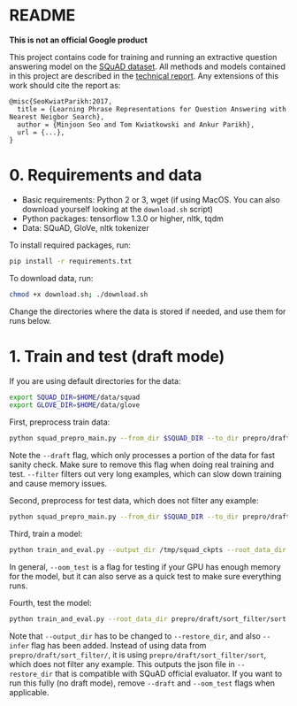# README

**This is not an official Google product**

This project contains code for training and running an extractive question answering model on the [SQuAD dataset](https://rajpurkar.github.io/SQuAD-explorer/). All methods and models contained in this project are described in the [technical report](https://github.com/google/mipsqa/blob/master/mips-qa.pdf). Any extensions of this work should cite the report as:

```
@misc{SeoKwiatParikh:2017,
  title = {Learning Phrase Representations for Question Answering with Nearest Neigbor Search},
  author = {Minjoon Seo and Tom Kwiatkowski and Ankur Parikh},
  url = {...},
}
```

# 0. Requirements and data
- Basic requirements: Python 2 or 3, wget (if using MacOS. You can also download yourself looking at the `download.sh` script)
- Python packages: tensorflow 1.3.0 or higher, nltk, tqdm
- Data: SQuAD, GloVe, nltk tokenizer

To install required packages, run:
```bash
pip install -r requirements.txt
```

To download data, run:
```bash
chmod +x download.sh; ./download.sh
```

Change the directories where the data is stored if needed, and use them for runs below.

# 1. Train and test (draft mode)
If you are using default directories for the data:
```bash
export SQUAD_DIR=$HOME/data/squad
export GLOVE_DIR=$HOME/data/glove
```

First, preprocess train data:
```bash
python squad_prepro_main.py --from_dir $SQUAD_DIR --to_dir prepro/draft/sort_filter --glove_dir $GLOVE_DIR --sort --filter --draft
```
Note the `--draft` flag, which only processes a portion of the data for fast sanity check. Make sure to remove this flag when doing real training and test.
`--filter` filters out very long examples, which can slow down training and cause memory issues.

Second, preprocess for test data, which does not filter any example:
```bash
python squad_prepro_main.py --from_dir $SQUAD_DIR --to_dir prepro/draft/sort_filter/sort --glove_dir $GLOVE_DIR --sort --draft --indexer_dir prepro/draft/sort_filter
```

Third, train a model:
```bash
python train_and_eval.py --output_dir /tmp/squad_ckpts --root_data_dir prepro/draft/sort_filter/ --glove_dir $GLOVE_DIR --oom_test
```
In general, `--oom_test` is a flag for testing if your GPU has enough memory for the model, but it can also serve as a quick test to make sure everything runs.

Fourth, test the model:
```bash
python train_and_eval.py --root_data_dir prepro/draft/sort_filter/sort --glove_dir $GLOVE_DIR --oom_test --infer --restore_dir /tmp/squad_ckpts
```
Note that `--output_dir` has to be changed to `--restore_dir`, and also `--infer` flag has been added.
Instead of using data from `prepro/draft/sort_filter/`, it is using `prepro/draft/sort_filter/sort`, which does not filter any example.
This outputs the json file in `--restore_dir` that is compatible with SQuAD official evaluator.
If you want to run this fully (no draft mode), remove `--draft` and `--oom_test` flags when applicable.
